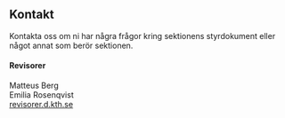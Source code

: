 ## Kontakt

Kontakta oss om ni har några frågor kring sektionens styrdokument eller något annat som berör sektionen.

#### Revisorer

Matteus Berg</br>
Emilia Rosenqvist</br>
[revisorer.d.kth.se](mailto:revisorer@datasektionen.se)


